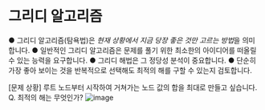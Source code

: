 # 그리디 알고리즘
● 그리디 알고리즘(탐욕법)은 *현재 상황에서 지금 당장 좋은 것만 고르는 방법*을 의미합니다.
● 일반적인 그리디 알고리즘은 문제를 풀기 위한 최소한의 아이디어를 떠올릴 수 있는 능력을 요구합니다.
● 그리디 해법은 그 정당성 분석이 중요합니다.
    ● 단순히 가장 좋아 보이는 것을 반복적으로 선택해도 최적의 해를 구할 수 있는지 검토합니다.

[문제 상황] 루트 노드부터 시작하여 거쳐가는 노드 값의 합을 최대로 만들고 싶습니다.
    Q. 최적의 해는 무엇인가?
    ![image](https://user-images.githubusercontent.com/86128914/133885090-e6dc64d7-d375-49d0-a353-130e7260dc2a.png)

